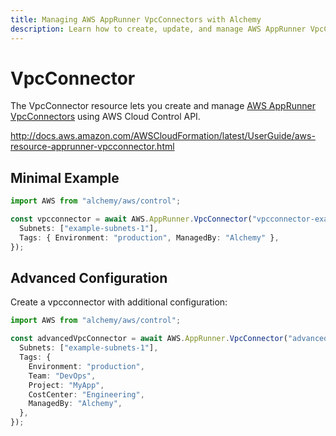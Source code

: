 ```yaml
---
title: Managing AWS AppRunner VpcConnectors with Alchemy
description: Learn how to create, update, and manage AWS AppRunner VpcConnectors using Alchemy Cloud Control.
---
```


# VpcConnector

The VpcConnector resource lets you create and manage [AWS AppRunner VpcConnectors](https://docs.aws.amazon.com/apprunner/latest/userguide/) using AWS Cloud Control API.

http://docs.aws.amazon.com/AWSCloudFormation/latest/UserGuide/aws-resource-apprunner-vpcconnector.html

## Minimal Example

```ts
import AWS from "alchemy/aws/control";

const vpcconnector = await AWS.AppRunner.VpcConnector("vpcconnector-example", {
  Subnets: ["example-subnets-1"],
  Tags: { Environment: "production", ManagedBy: "Alchemy" },
});
```

## Advanced Configuration

Create a vpcconnector with additional configuration:

```ts
import AWS from "alchemy/aws/control";

const advancedVpcConnector = await AWS.AppRunner.VpcConnector("advanced-vpcconnector", {
  Subnets: ["example-subnets-1"],
  Tags: {
    Environment: "production",
    Team: "DevOps",
    Project: "MyApp",
    CostCenter: "Engineering",
    ManagedBy: "Alchemy",
  },
});
```

